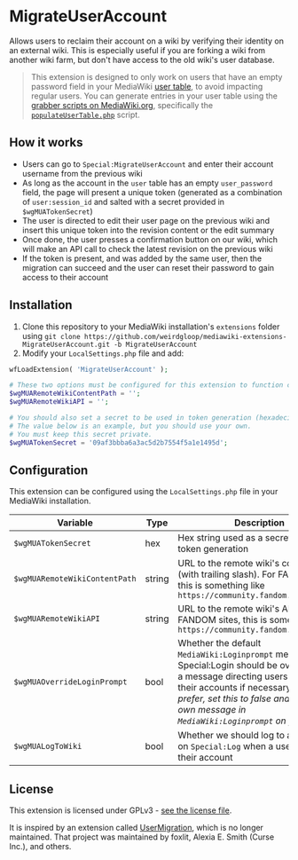 # MigrateUserAccount

Allows users to reclaim their account on a wiki by verifying their identity on an external wiki. This is especially useful if you are forking a wiki from another wiki farm, but don't have access to the old wiki's user database.

> This extension is designed to only work on users that have an empty password field in your MediaWiki [user table](https://www.mediawiki.org/wiki/Manual:User_table), to avoid impacting regular users. You can generate entries in your user table using the [grabber scripts on MediaWiki.org](https://www.mediawiki.org/wiki/Manual:Grabbers), specifically the [`populateUserTable.php`](https://gerrit.wikimedia.org/g/mediawiki/tools/grabbers/%2B/HEAD/populateUserTable.php) script.

## How it works
* Users can go to `Special:MigrateUserAccount` and enter their account username from the previous wiki
* As long as the account in the `user` table has an empty `user_password` field, the page will present a unique token (generated as a combination of `user:session_id` and salted with a secret provided in `$wgMUATokenSecret`)
* The user is directed to edit their user page on the previous wiki and insert this unique token into the revision content or the edit summary
* Once done, the user presses a confirmation button on our wiki, which will make an API call to check the latest revision on the previous wiki
* If the token is present, and was added by the same user, then the migration can succeed and the user can reset their password to gain access to their account

## Installation

1. Clone this repository to your MediaWiki installation's `extensions` folder using `git clone https://github.com/weirdgloop/mediawiki-extensions-MigrateUserAccount.git -b MigrateUserAccount`
2. Modify your `LocalSettings.php` file and add:

```php
wfLoadExtension( 'MigrateUserAccount' );

# These two options must be configured for this extension to function correctly:
$wgMUARemoteWikiContentPath = '';
$wgMUARemoteWikiAPI = '';

# You should also set a secret to be used in token generation (hexadecimal).
# The value below is an example, but you should use your own.
# You must keep this secret private.
$wgMUATokenSecret = '09af3bbba6a3ac5d2b7554f5a1e1495d';
```

## Configuration
This extension can be configured using the `LocalSettings.php` file in your MediaWiki installation.

| Variable                      | Type   | Description                                                                                                                                                                                                                                                          | Default |
|-------------------------------|--------|----------------------------------------------------------------------------------------------------------------------------------------------------------------------------------------------------------------------------------------------------------------------|---------|
| `$wgMUATokenSecret` | hex | Hex string used as a secret during token generation | |
| `$wgMUARemoteWikiContentPath` | string | URL to the remote wiki's content path (with trailing slash). For FANDOM sites, this is something like `https://community.fandom.com/wiki/`                                                                                                                           |         |
| `$wgMUARemoteWikiAPI`         | string | URL to the remote wiki's API. For FANDOM sites, this is something like `https://community.fandom.com/api.php`                                                                                                                                                        |         |
| `$wgMUAOverrideLoginPrompt`   | bool   | Whether the default `MediaWiki:Loginprompt` message on Special:Login should be overriden with a message directing users to migrate their accounts if necessary *(if you prefer, set this to false and set your own message in `MediaWiki:Loginprompt` on your wiki)* | `true`  |
| `$wgMUALogToWiki`             | bool   | Whether we should log to a public log on `Special:Log` when a user migrates their account                                                                                                                                                                            | `true`  |

## License

This extension is licensed under GPLv3 - [see the license file](/LICENSE).

It is inspired by an extension called [UserMigration](https://gitlab.com/hydrawiki/extensions/usermigration/), which is no longer maintained. That project was maintained by foxlit, Alexia E. Smith (Curse Inc.), and others.
